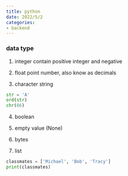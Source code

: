 ```yaml
---
title: python
date: 2022/5/2
categories:
- backend
---
```


### data type
1. integer contain positive integer and negative

2. float point number, also know as decimals

3. character string
```py
str = 'A'
ord(str)
chr(66)
```

4. boolean

5. empty value (None)

6. bytes

7. list 
```py
classmates = ['Michael', 'Bob', 'Tracy']
print(classmates)
```




